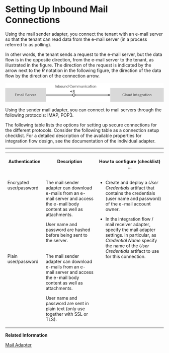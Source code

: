 <!-- loio6ad4956b4c4d484598ca9f7119313af6 -->

# Setting Up Inbound Mail Connections

Using the mail sender adapter, you connect the tenant with an e-mail server so that the tenant can read data from the e-mail server \(in a process referred to as polling\).



In other words, the tenant sends a request to the e-mail server, but the data flow is in the opposite direction, from the e-mail server to the tenant, as illustrated in the figure. The direction of the request is indicated by the arrow next to the *R* notation in the following figure, the direction of the data flow by the direction of the connection arrow.

![](images/Inbound_Mail_Connection_81cb93f.png)

Using the sender mail adapter, you can connect to mail servers through the following protocols: IMAP, POP3.

The following table lists the options for setting up secure connections for the different protocols. Consider the following table as a connection setup checklist. For a detailed description of the available properties for integration flow design, see the documentation of the individual adapter.

****


<table>
<tr>
<th valign="top">

Authentication



</th>
<th valign="top">

Description



</th>
<th valign="top">

How to configure \(checklist\) ...



</th>
</tr>
<tr>
<td valign="top">

Encrypted user/password



</td>
<td valign="top">

The mail sender adapter can download e-mails from an e-mail server and access the e-mail body content as well as attachments.

User name and password are hashed before being sent to the server.



</td>
<td valign="top" rowspan="2">

-   Create and deploy a *User Credentials* artifact that contains the credentials \(user name and password\) of the e-mail account owner.

-   In the integration flow / mail receiver adapter, specify the mail adapter settings. In particular, as *Credential Name* specify the name of the *User Credentials* artifact to use for this connection.




</td>
</tr>
<tr>
<td valign="top">

Plain user/password



</td>
<td valign="top">

The mail sender adapter can download e-mails from an e-mail server and access the e-mail body content as well as attachments.

User name and password are sent in plain text \(only use together with SSL or TLS\).



</td>
</tr>
</table>

**Related Information**  


[Mail Adapter](../50-Development/mail-adapter-f1145cc.md "The mail adapter allows you to connect the tenant to an email server. The sender mail adapter can download e-mails and access the e-mail body content as well as attachments. The receiver mail adapter allows you to send encrypted messages by e-mail.")

